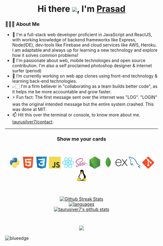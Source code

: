 <h1 align="center">Hi there <img src="https://raw.githubusercontent.com/iampavangandhi/iampavangandhi/master/gifs/Hi.gif" width="30px">, I'm  <a href="https://taurusilver7.github.io/profile/">Prasad</a></h1>

<h3> 👨🏻‍💻 About Me </h3>

- 📍  I'm a full-stack web developer proficient in JavaScript and ReactJS,
    with working knowledge of backend frameworks like Express, Node(IDE),
    dev-tools like Firebase and cloud services like AWS, Heroku.
    I am adaptable and always up for learning a new technology and explore how it solves common problems!
- 🔭 I'm passionate about web, mobile technoloiges and open source contribution. I'm also a self proclaimed photoshop designer & internet surfer (period)
- 🌱 I’m currently working on web app clones using front-end technology & learning back-end technologies. 
- 👉🏻 I'm a firm believer in "collaborating as a team builds better code", as it helps me be more accountable and grow faster. 
- ⚡ Fun fact: The first message sent over the internet was "LOG". "LOGIN" was the original intended message but the entire system crashed. This was done at MIT.
- 📫 Hit this over the terminal or console, to know more about me. [taurusilver7/contact](https://taurusilver7.github.io/portfolio/#contact).

<hr>
<h3 align="center">Show me your cards</h3>
<br>

<p align="center">
<img src=https://raw.githubusercontent.com/devicons/devicon/master/icons/python/python-original.svg alt=python width="40" height="40"/>
<img src=https://raw.githubusercontent.com/devicons/devicon/master/icons/html5/html5-original.svg alt=html5 width="40" height="40"/>
<img src=https://raw.githubusercontent.com/devicons/devicon/master/icons/css3/css3-original.svg alt=css3 width="40" height="40"/>
<img src=https://raw.githubusercontent.com/devicons/devicon/master/icons/javascript/javascript-original.svg alt=javascript width="40" height="40"/>
<img src=https://raw.githubusercontent.com/devicons/devicon/master/icons/react/react-original.svg alt=react width="40" height="40"/>
<img src=https://raw.githubusercontent.com/devicons/devicon/master/icons/sass/sass-original.svg alt=sass width="40" height="40"/>
<img src=https://raw.githubusercontent.com/devicons/devicon/master/icons/nodejs/nodejs-original.svg alt=nodejs width="40" height="40"/>
<img src=https://raw.githubusercontent.com/devicons/devicon/master/icons/mongodb/mongodb-original.svg alt=mongodb width="40" height="40"/>
<img src=https://raw.githubusercontent.com/devicons/devicon/master/icons/express/express-original.svg alt=express width="40" height="40"/>
<img src=https://raw.githubusercontent.com/devicons/devicon/master/icons/mysql/mysql-original.svg alt=express width="40" height="40"/>
<img src=https://raw.githubusercontent.com/devicons/devicon/master/icons/git/git-original.svg alt=git width="40" height="40"/>
<img src=https://raw.githubusercontent.com/devicons/devicon/master/icons/linux/linux-original.svg alt=linux width="40" height="40"/>
</p>
<br/>
<p align="center">
    <a href="https://github.com/taurusilver7">
        <img  width="500" alt="Github Streak Stats" src="https://github-readme-streak-stats.herokuapp.com/?user=taurusilver7&theme=tokyonight&show_icons=true" >
    </a>
    <br/>
    <a href="https://github.com/taurusilver7">
        <img width="500" alt="languages" src="https://github-readme-stats.vercel.app/api/top-langs/?username=taurusilver7&layout=compact&theme=tokyonight&langs_count=6">
    </a>
    <br/>
    <a href="https://github.com/taurusilver7">
        <img width="500" alt="taurusiver7's github stats" src="https://github-readme-stats.vercel.app/api?username=taurusilver7&show_icons=true&title_color=ffffff&icon_color=bb2acf&text_color=daf7dc&bg_color=151515" >
    </a>
</p>
<br/>
<p align="center">
    <img width="500" src="https://github-readme-quotes.herokuapp.com/quote?theme=onedark&animation=default&layout=default" />
</p>

<p align="center"><p align="left"> <img src="https://komarev.com/ghpvc/?username=taurusilver7" alt="blueedge"/> </p>  </p>
